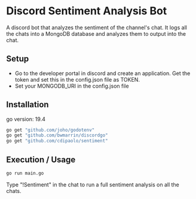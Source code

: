 # Discord Sentiment Analysis Bot

A discord bot that analyzes the sentiment of the channel's chat. It logs all the chats into a MongoDB database and analyzes them to output into the chat.

## Setup

- Go to the developer portal in discord and create an application. Get the token and set this in the config.json file as TOKEN.
- Set your MONGODB_URI in the config.json file

## Installation
go version: 19.4
```bash
go get "github.com/joho/godotenv"
go get "github.com/bwmarrin/discordgo"
go get "github.com/cdipaolo/sentiment"
```

## Execution / Usage

```bash
go run main.go
```
Type "!Sentiment" in the chat to run a full sentiment analysis on all the chats.
